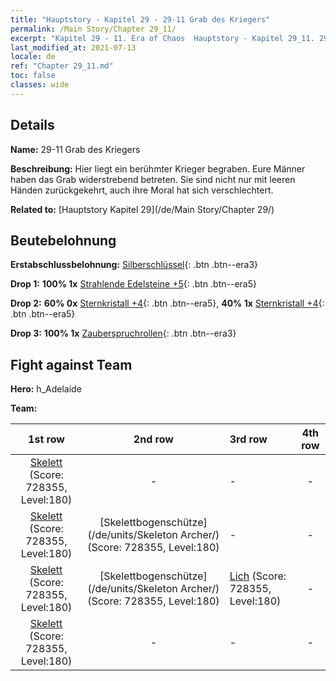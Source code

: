```yaml
---
title: "Hauptstory - Kapitel 29 - 29-11 Grab des Kriegers"
permalink: /Main Story/Chapter 29_11/
excerpt: "Kapitel 29 - 11. Era of Chaos  Hauptstory - Kapitel 29_11. 29-11 Grab des Kriegers"
last_modified_at: 2021-07-13
locale: de
ref: "Chapter 29_11.md"
toc: false
classes: wide
---
```


## Details

 **Name:** 29-11 Grab des Kriegers

 **Beschreibung:** Hier liegt ein berühmter Krieger begraben. Eure Männer haben das Grab widerstrebend betreten. Sie sind nicht nur mit leeren Händen zurückgekehrt, auch ihre Moral hat sich verschlechtert.

 **Related to:** [Hauptstory Kapitel 29](/de/Main Story/Chapter 29/)

## Beutebelohnung

 **Erstabschlussbelohnung:** [Silberschlüssel](/ItemsDE/con_693/){: .btn .btn--era3}

 **Drop 1:** **100% 1x** [Strahlende Edelsteine +5](/ItemsDE/mat_100/){: .btn .btn--era5}

 **Drop 2:** **60% 0x** [Sternkristall +4](/ItemsDE/mat_94/){: .btn .btn--era5}, **40% 1x** [Sternkristall +4](/ItemsDE/mat_94/){: .btn .btn--era5}

 **Drop 3:** **100% 1x** [Zauberspruchrollen](/ItemsDE/con_694/){: .btn .btn--era3}


## Fight against Team
 **Hero:** h_Adelaide

 **Team:**


  | 1st row | 2nd row | 3rd row | 4th row |
  |:----:|:----:|:----|:----:|
  | [Skelett](/de/units/Skeleton/) (Score: 728355, Level:180)  | - | - | - |
  | [Skelett](/de/units/Skeleton/) (Score: 728355, Level:180)  | [Skelettbogenschütze](/de/units/Skeleton Archer/) (Score: 728355, Level:180)  | - | - |
  | [Skelett](/de/units/Skeleton/) (Score: 728355, Level:180)  | [Skelettbogenschütze](/de/units/Skeleton Archer/) (Score: 728355, Level:180)  | [Lich](/de/units/Lich/) (Score: 728355, Level:180)  | - |
  | [Skelett](/de/units/Skeleton/) (Score: 728355, Level:180)  | - | - | - |


